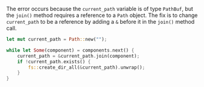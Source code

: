 The error occurs because the `current_path` variable is of type `PathBuf`, but the `join()` method requires a reference to a `Path` object. The fix is to change `current_path` to be a reference by adding a `&` before it in the `join()` method call.

```rs
let mut current_path = Path::new("");

while let Some(component) = components.next() {
    current_path = &current_path.join(component);
    if !current_path.exists() {
        fs::create_dir_all(&current_path).unwrap();
    }
}
```
